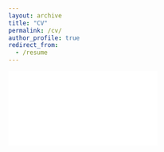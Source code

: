 ```yaml
---
layout: archive
title: "CV"
permalink: /cv/
author_profile: true
redirect_from:
  - /resume
---
```


<div>
 <object data="../files/Murphy_Sara_CV.pdf" type="application/pdf" width="300" height="200">
   <embed src="../files/Murphy_Sara_CV.pdf" type="application/pdf">
 </object>
</div>

